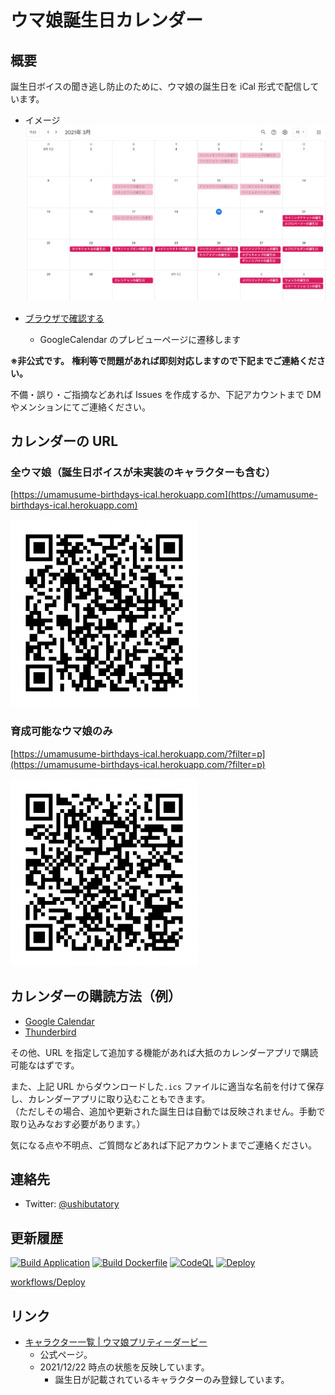 # ウマ娘誕生日カレンダー

## 概要

誕生日ボイスの聞き逃し防止のために、ウマ娘の誕生日を iCal 形式で配信しています。

- イメージ
  ![image](docs/image.png)

- [ブラウザで確認する](https://calendar.google.com/calendar/embed?src=ic16hku49i5i7v0lpahprkecru1kb516%40import.calendar.google.com&ctz=Asia%2FTokyo)
  - GoogleCalendar のプレビューページに遷移します

**※非公式です。**
**権利等で問題があれば即刻対応しますので下記までご連絡ください。**

不備・誤り・ご指摘などあれば Issues を作成するか、下記アカウントまで DM やメンションにてご連絡ください。

## カレンダーの URL

### 全ウマ娘（誕生日ボイスが未実装のキャラクターも含む）

[https://umamusume-birthdays-ical.herokuapp.com](https://umamusume-birthdays-ical.herokuapp.com)

![QR](docs/qr_code/url-all.png)

### 育成可能なウマ娘のみ

[https://umamusume-birthdays-ical.herokuapp.com/?filter=p](https://umamusume-birthdays-ical.herokuapp.com/?filter=p)

![QR](docs/qr_code/url-playables.png)

## カレンダーの購読方法（例）

- [Google Calendar](docs/how_to_subscribe/google_calendar)
- [Thunderbird](docs/how_to_subscribe/thunderbird)

その他、URL を指定して追加する機能があれば大抵のカレンダーアプリで購読可能なはずです。

また、上記 URL からダウンロードした`.ics` ファイルに適当な名前を付けて保存し、カレンダーアプリに取り込むこともできます。<br/>
（ただしその場合、追加や更新された誕生日は自動では反映されません。手動で取り込みなおす必要があります。）

気になる点や不明点、ご質問などあれば下記アカウントまでご連絡ください。

## 連絡先

- Twitter: [@ushibutatory](https://twitter.com/ushibutatory)

## 更新履歴

[![Build Application](https://github.com/ushibutatory/umamusume-birthdays/actions/workflows/build-application.yaml/badge.svg)](https://github.com/ushibutatory/umamusume-birthdays/actions/workflows/build-application.yaml)
[![Build Dockerfile](https://github.com/ushibutatory/umamusume-birthdays/actions/workflows/build-docker.yaml/badge.svg)](https://github.com/ushibutatory/umamusume-birthdays/actions/workflows/build-docker.yaml)
[![CodeQL](https://github.com/ushibutatory/umamusume-birthdays/actions/workflows/codeql-analysis.yaml/badge.svg)](https://github.com/ushibutatory/umamusume-birthdays/actions/workflows/codeql-analysis.yaml)
[![Deploy](https://github.com/ushibutatory/umamusume-birthdays/actions/workflows/deploy-prod.yaml/badge.svg)](https://github.com/ushibutatory/umamusume-birthdays/actions/workflows/deploy-prod.yaml)

[workflows/Deploy](https://github.com/ushibutatory/umamusume-birthdays/actions/workflows/deploy-prod.yaml)

## リンク

- [キャラクター一覧 | ウマ娘プリティーダービー](https://umamusume.jp/character/)
  - 公式ページ。
  - 2021/12/22 時点の状態を反映しています。
    - 誕生日が記載されているキャラクターのみ登録しています。

